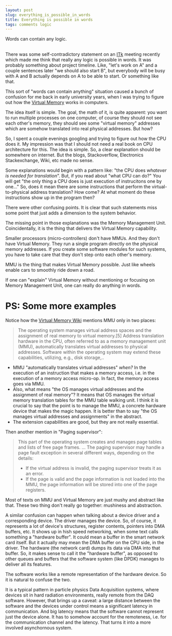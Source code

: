 ```yaml
---
layout: post
slug: everything_is_possible_in_words
title: Everything is possible in words
tags: comments logic
---
```


<summary>
Words can contain any logic.
</summary>

<!--more-->
<br>


There was some self-contradictory statement
on an [ITk](https://cerncourier.com/a/a-new-atlas-for-the-high-luminosity-era/) meeting recently
which made me think that really any logic is possible in words.
It was probably something about project timeline.
Like, "let's work on A" and a couple sentences later "we should also start B",
but everybody will be busy with A and B actually depends on A to be able to start.
Or something like that.

This sort of "words can contain anything" situation
caused a bunch of confusion for me back in early university years,
when I was trying to figure out how the [Virtual Memory](https://en.wikipedia.org/wiki/Virtual_memory) works in computers.

The idea itself is simple. The goal, the math of it, is quite apparent:
you want to run multiple processes on one computer,
of course they should not see each other's memory,
they should see some "virtual memory" addresses which are somehow translated into real physical addresses.
But how?

So, I spent a couple evenings googling and trying to figure out how the CPU does it.
My impression was that I should not need a real book on CPU architecture for this.
The idea is simple. So, a clear explanation should be somewhere on internet.
But the blogs, Stackoverflow, Electronics Stackexchange, Wiki, etc made no sense.

Some explanations would begin with a pattern like:
"the CPU does _whatever is needed for translation_".
But, if you read about "what CPU can do?"
You will get "the only thing a CPU does is just execution of instrucitons one by one..."
So, does it mean there are some instructions that perform the virtual-to-physical address translation?
How come? At what moment do these instructions show up in the program then?

There were other confusing points.
It is clear that such statements miss some point that just adds a dimension to the system behavior.

The missing point in those explanations was the Memory Management Unit.
Coincidentally, it is the thing that delivers the Virtual Memory capability.

Smaller processors (micro-controllers) don't have MMUs.
And they don't have Virtual Memory.
They run a single program directly on the physical memory addresses.
If you create some software modules for such systems,
you have to take care that they don't step onto each other's memory.

MMU is the thing that makes Virtual Memory possible.
Just like wheels enable cars to smoothly ride down a road.

If one can "explain" Virtual Memory
without mentioning or focusing on Memory Management Unit,
one can really do anything in words.


# PS: Some more examples

Notice how the [Virtual Memory Wiki](https://en.wikipedia.org/wiki/Virtual_memory) mentions MMU only in two places:
> The operating system manages virtual address spaces and the assignment of real memory to virtual memory.[5]
> Address translation hardware in the CPU, often referred to as a memory management unit (MMU),
> automatically translates virtual addresses to physical addresses.
> Software within the operating system may extend these capabilities, utilizing, e.g., disk storage,..

* MMU "automatically translates virtual addresses" _when?_
In the execution of an instruction that makes a memory access,
i.e. in the execution of a memory access micro-op.
In fact, the memory access goes via MMU.
* Also, what means "the OS manages virtual addresses and the assignment of real memory"?
It means that OS manages the virtual memory translation tables for the MMU table walking unit.
I think it is crucial to say that the point is to manage the MMU, a concrete hardware device that makes the magic happen.
It is better than to say "the OS manages virtual addresses and assignments" in the abstract.
* The extension capabilities are good, but they are not really essential.

Then another mention in "Paging supervisor":
> This part of the operating system creates and manages page tables and lists of free page frames.
> ...
> The paging supervisor may handle a page fault exception in several different ways, depending on the details:
> * If the virtual address is invalid, the paging supervisor treats it as an error.
> * If the page is valid and the page information is not loaded into the MMU,
> the page information will be stored into one of the page registers.

Most of texts on MMU and Virtual Memory are just mushy and abstract like that.
These two thing don't really go together: mushiness and abstraction.

A similar confusion can happen when talking about a device driver and a corresponding device.
The driver manages the device.
So, of course, it represents a lot of device's structures,
register contents, pointers into DMA buffers, etc.
It shows up in hish speed networking, when some text calls something a "hardware buffer".
It could mean a buffer in the smart network card itself.
But it actually may mean the DMA buffer on the CPU side, in the driver.
The hardware (the network card) dumps its data via DMA into that buffer.
So, it makes sense to call it the "hardware buffer",
as opposed to other queues and buffers that the software system (like DPDK) manages to deliver all its features.

The software works like a remote representation of the hardware device.
So it is natural to confuse the two.

It is a typical pattern in particle physics Data Acquisition systems,
where devices sit in hard radiation environments, really remote from the DAQ software.
However, that brings up a caveat:
a large distance between the software and the devices under control
means a significant latency in communication.
And big latency means that the software cannot represent just the device alone.
It has to somehow account for the remoteness,
i.e. for the communication channel and the latency.
That turns it into a more involved asynchornous system.

